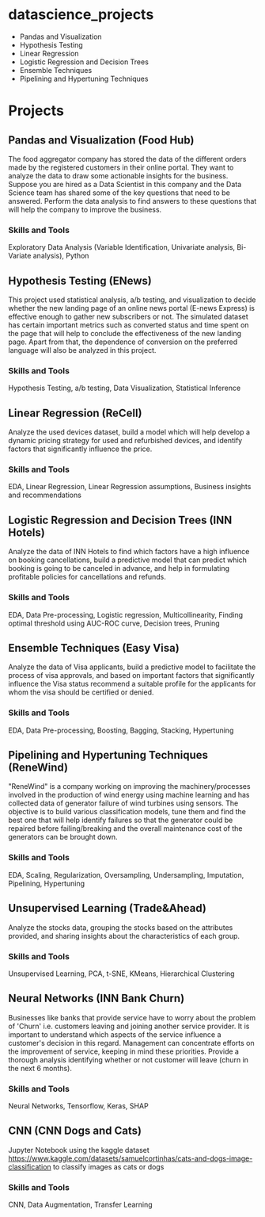 # datascience_projects
- Pandas and Visualization
- Hypothesis Testing
- Linear Regression
- Logistic Regression and Decision Trees
- Ensemble Techniques
- Pipelining and Hypertuning Techniques


# Projects

## Pandas and Visualization (Food Hub)
The food aggregator company has stored the data of the different orders made by the registered customers in their online portal. They want to analyze the data to draw some actionable insights for the business. Suppose you are hired as a Data Scientist in this company and the Data Science team has shared some of the key questions that need to be answered. Perform the data analysis to find answers to these questions that will help the company to improve the business.

### Skills and Tools
Exploratory Data Analysis (Variable Identification, Univariate analysis, Bi-Variate analysis), Python

## Hypothesis Testing (ENews)
This project used statistical analysis, a/b testing, and visualization to decide whether the new landing page of an online news portal (E-news Express) is effective enough to gather new subscribers or not. The simulated dataset has certain important metrics such as converted status and time spent on the page that will help to conclude the effectiveness of the new landing page. Apart from that, the dependence of conversion on the preferred language will also be analyzed in this project.

### Skills and Tools

Hypothesis Testing, a/b testing, Data Visualization, Statistical Inference

## Linear Regression (ReCell)
Analyze the used devices dataset, build a model which will help develop a dynamic pricing strategy for used and refurbished devices, and identify factors that significantly influence the price.

### Skills and Tools

EDA, Linear Regression, Linear Regression assumptions, Business insights and recommendations

## Logistic Regression and Decision Trees (INN Hotels)
Analyze the data of INN Hotels to find which factors have a high influence on booking cancellations, build a predictive model that can predict which booking is going to be canceled in advance, and help in formulating profitable policies for cancellations and refunds.

### Skills and Tools

EDA, Data Pre-processing, Logistic regression, Multicollinearity, Finding optimal threshold using AUC-ROC curve, Decision trees, Pruning

## Ensemble Techniques (Easy Visa)

Analyze the data of Visa applicants, build a predictive model to facilitate the process of visa approvals, and based on important factors that significantly influence the Visa status recommend a suitable profile for the applicants for whom the visa should be certified or denied.
### Skills and Tools

EDA, Data Pre-processing, Boosting, Bagging, Stacking, Hypertuning

## Pipelining and Hypertuning Techniques (ReneWind)

"ReneWind" is a company working on improving the machinery/processes involved in the production of wind energy using machine learning and has collected data of generator failure of wind turbines using sensors. The objective is to build various classification models, tune them and find the best one that will help identify failures so that the generator could be repaired before failing/breaking and the overall maintenance cost of the generators can be brought down.
### Skills and Tools

EDA, Scaling, Regularization, Oversampling, Undersampling, Imputation, Pipelining, Hypertuning

## Unsupervised Learning (Trade&Ahead)
Analyze the stocks data, grouping the stocks based on the attributes provided, and sharing insights about the characteristics of each group.

### Skills and Tools
Unsupervised Learning, PCA, t-SNE, KMeans, Hierarchical Clustering

## Neural Networks (INN Bank Churn)
Businesses like banks that provide service have to worry about the problem of 'Churn' i.e. customers leaving and joining another service provider. It is important to understand which aspects of the service influence a customer's decision in this regard. Management can concentrate efforts on the improvement of service, keeping in mind these priorities. Provide a thorough analysis identifying whether or not customer will leave (churn in the next 6 months).

### Skills and Tools
Neural Networks, Tensorflow, Keras, SHAP

## CNN (CNN Dogs and Cats)
Jupyter Notebook using the kaggle dataset https://www.kaggle.com/datasets/samuelcortinhas/cats-and-dogs-image-classification to classify images as cats or 
dogs

### Skills and Tools
CNN, Data Augmentation, Transfer Learning
